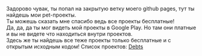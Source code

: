 Задорово чувак, ты попал на закрытую ветку моего github pages, тут ты найдешь мои pet-проекты.<br>
Ты можешь сказать мне спасибо ведь все проекты бесплатные!<br>
Да, да, да ты мог видеть мой проекты в Google Play. Но там они платные и вы не видете что находиться внутри проектов.<br>
Здесь же ты найдешь все теже проекты только бесплатные и с открытым исходным кодом!
Список проектов:
[Debts]() 
